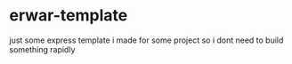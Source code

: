 # erwar-template
just some express template i made for some project so i dont need to build something rapidly
